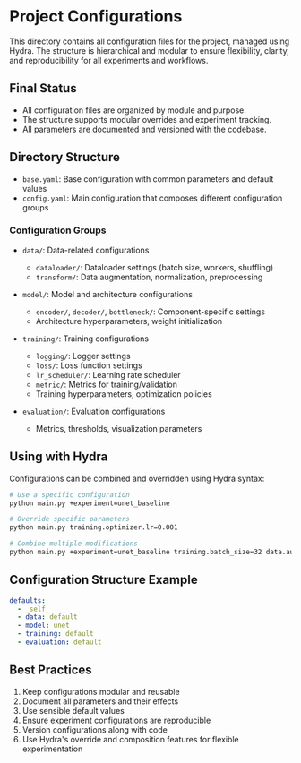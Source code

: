 # Project Configurations

This directory contains all configuration files for the project, managed using Hydra. The structure is hierarchical and modular to ensure flexibility, clarity, and reproducibility for all experiments and workflows.

## Final Status

- All configuration files are organized by module and purpose.
- The structure supports modular overrides and experiment tracking.
- All parameters are documented and versioned with the codebase.

## Directory Structure

- `base.yaml`: Base configuration with common parameters and default values
- `config.yaml`: Main configuration that composes different configuration groups

### Configuration Groups

- `data/`: Data-related configurations
  - `dataloader/`: Dataloader settings (batch size, workers, shuffling)
  - `transform/`: Data augmentation, normalization, preprocessing

- `model/`: Model and architecture configurations
  - `encoder/`, `decoder/`, `bottleneck/`: Component-specific settings
  - Architecture hyperparameters, weight initialization

- `training/`: Training configurations
  - `logging/`: Logger settings
  - `loss/`: Loss function settings
  - `lr_scheduler/`: Learning rate scheduler
  - `metric/`: Metrics for training/validation
  - Training hyperparameters, optimization policies

- `evaluation/`: Evaluation configurations
  - Metrics, thresholds, visualization parameters

## Using with Hydra

Configurations can be combined and overridden using Hydra syntax:

```bash
# Use a specific configuration
python main.py +experiment=unet_baseline

# Override specific parameters
python main.py training.optimizer.lr=0.001

# Combine multiple modifications
python main.py +experiment=unet_baseline training.batch_size=32 data.augmentation=strong
```

## Configuration Structure Example

```yaml
defaults:
  - _self_
  - data: default
  - model: unet
  - training: default
  - evaluation: default
```

## Best Practices

1. Keep configurations modular and reusable
2. Document all parameters and their effects
3. Use sensible default values
4. Ensure experiment configurations are reproducible
5. Version configurations along with code
6. Use Hydra's override and composition features for flexible experimentation
